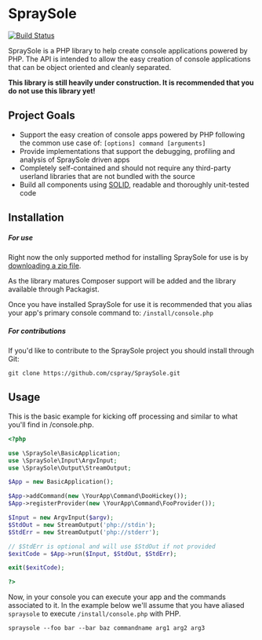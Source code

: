 # SpraySole

[![Build Status](https://travis-ci.org/cspray/SpraySole.png?branch=master)](https://travis-ci.org/cspray/SpraySole)

SpraySole is a PHP library to help create console applications powered by PHP. The API is intended to allow the easy creation of console applications that can be object oriented and cleanly separated.

**This library is still heavily under construction. It is recommended that you do not use this library yet!**

## Project Goals

- Support the easy creation of console apps powered by PHP following the common use case of: `[options] command [arguments]`
- Provide implementations that support the debugging, profiling and analysis of SpraySole driven apps
- Completely self-contained and should not require any third-party userland libraries that are not bundled with the source
- Build all components using [SOLID][solid], readable and thoroughly unit-tested code

## Installation

##### For use

Right now the only supported method for installing SpraySole for use is by [downloading a zip file][spraysoledownload].

As the library matures Composer support will be added and the library available through Packagist.

Once you have installed SpraySole for use it is recommended that you alias your app's primary console command to: `/install/console.php`

##### For contributions

If you'd like to contribute to the SpraySole project you should install through Git:

```plain
git clone https://github.com/cspray/SpraySole.git
````

## Usage

This is the basic example for kicking off processing and similar to what you'll
find in /console.php.

```php
<?php

use \SpraySole\BasicApplication;
use \SpraySole\Input\ArgvInput;
use \SpraySole\Output\StreamOutput;

$App = new BasicApplication();

$App->addCommand(new \YourApp\Command\DooHickey());
$App->registerProvider(new \YourApp\Command\FooProvider());

$Input = new ArgvInput($argv);
$StdOut = new StreamOutput('php://stdin');
$StdErr = new StreamOutput('php://stderr');

// $StdErr is optional and will use $StdOut if not provided
$exitCode = $App->run($Input, $StdOut, $StdErr);

exit($exitCode);

?>
```

Now, in your console you can execute your app and the commands associated to it. In the example below we'll assume that you have aliased `spraysole` to execute `/install/console.php` with PHP.

```
spraysole --foo bar --bar baz commandname arg1 arg2 arg3
```

[solid]: http://en.wikipedia.org/wiki/SOLID_(object-oriented_design) "S.O.L.I.D."
[spraysoledownload]: https://github.com/cspray/SpraySole/archive/master.zip "SpraySole Download"

